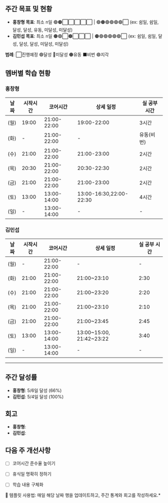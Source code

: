## 주간 목표 및 현황
- **홍창형 목표**: 최소 n일 🟢🟠⬜⬜⬜⬜⬜ | 🟢🟠🟢🟢🟢🟢⬜ (ex: 쉼일, 쉼일, 달성, 달성, 유동, 미달성, 미달성)
- **김민섭 목표**: 최소 n일 🟠🟢⬜🟠⬜⬜⬜ | 🟠🟢🟢🟢🟢🟢⬜ (ex: 쉼일, 쉼일, 달성, 달성, 달성, 미달성, 미달성)

**범례**: ⬜진행예정 🟢달성 🔴미달성 🟠유동 ⬛️비번 🟣지각 

## 멤버별 학습 현황

### 홍창형
| 날짜 | 시작시간 | 코어시간 | 상세 일정 |실 공부 시간
|------|----------|----------|-----------|-----------|
|  (월) | 19:00 | 21:00-22:00 | 19:00-22:00 | 3시간 |
|  (화) | - | 21:00-22:00 | - | 유동(비번) |
|  (수) | 21:00 | 21:00-22:00 | 21:00-23:00 | 2시간 |
|  (목) | 20:30 | 21:00-22:00 | 20:30-22:30 | 2시간 |
|  (금) | 21:00 | 21:00-22:00 | 21:00-23:00 | 2시간 |
|  (토) | 13:00 | 13:00-14:00 | 13:00-16:30,22:00-22:30 | 4시간 |
|  (일) | - | 13:00-14:00 | - | - |

### 김민섭
| 날짜 | 시작시간 | 코어시간 | 상세 일정 |실 공부 시간
|------|----------|----------|-----------|-----------|
|  (월) | - | 21:00-22:00 | - | - |
|  (화) | 21:00 | 21:00-22:00 | 21:00~23:10 | 2:30 |
|  (수) | 21:00 | 21:00-22:00 | 21:00~23:20 | 2:20 |
|  (목) | 21:00 | 21:00-22:00 | 21:00~23:10 | 2:10 |
|  (금) | 21:00 | 21:00-22:00 | 21:00~23:45 | 2:45 |
|  (토) | 13:00 | 13:00-14:00 | 13:00~15:00, 21:42~23:22 | 3:40 |
|  (일) | - | 13:00-14:00 | - | - |

---

## 주간 달성률
- **홍창형**: 5/6일 달성 (66%)
- **김민섭**: 5/4일 달성 (100%)

## 회고
- **홍창형**:
- **김민섭**:

## 다음 주 개선사항
- [ ] 코어시간 준수율 높이기
- [ ] 휴식일 명확히 정하기
- [ ] 학습 내용 구체화


📝 템플릿 사용법: 매일 해당 날짜 행을 업데이트하고, 주간 통계와 회고를 작성하세요.*
